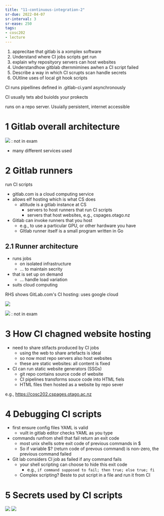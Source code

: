 ```yaml
---
title: "11-continuous-integration-2"
sr-due: 2022-04-07
sr-interval: 3
sr-ease: 250
tags: 
- cosc202 
- lecture
---
```


1. apprecitae that gitlab is a xomplex software
2. Understand where CI jobs scripts get run
3. explain why reposityory servers can host websites
4. Understandhow gitblab dternmimines awhen a CI script failed
5. Describe a way in which CI scrupts scan handle secrets
6. OUtline uses of local git hook scripts



CI runs pipellines defined in .gitlab-ci.yaml asynchronously

CI usually tets abd buiolds your prokects

runs on a repo server. Usuially persistent, internet accessible

# 1 Gitlab overall architecture
![](https://i.imgur.com/whU7QoF.png) : not in exam
- many different services used

# 2 Gitlab runners
run CI scripts

- gitlab.com is a cloud computing service
- allows elf hosting which is what CS does
	- altitude is a gitlab instance at CS
		- servers to host runners that run CI scripts
		- servers that host websites, e.g., cspages.otago.nz
- Gitlab can invoke runners that you host
	- e.g., to use a particular GPU, or other hardware you have
	- GItlab runner itself is a small program written in Go

## 2.1 Runner architecture

- runs jobs
	- on isolated infrastructure
	- ... to maintain secrity
- that is set up on demand
	- ... handle load variation
- suits cloud computing

RHS shows GitLab.com's CI hosting: uses google cloud

![](https://i.imgur.com/02eqv7A.png)

![](https://i.imgur.com/RaeYc1I.png) : not in exam

# 3 How CI chagned website hosting

- need to share stifacts produced by CI jobs
	- using the web to share artefacts is ideal
	- so now most repo servers also  host websites
	- these are static websites: all content is fixed
- CI can run static website generators (SSGs)
	- git repo contains source code of website
	- CI pipelines transforms souce code into HTML fiels
	- HTML files then hosted as a website by repo sever

e.g., https://cosc202.cspages.otago.ac.nz

# 4 Debugging CI scripts

- first ensure config files YAML is valid
	- vuilt in gitlab editor checks YAML as you type
- commands runfrom shell that fail return an exit code
	- most unix shells sotre exit code of previous commands in $
	- So if variable $? (return code of prevous command) is non-zero, the previous command failed
- Git lab considers CI job as failed if any command fails
	- your shell scripting can choose to hide this exit code
		- e.g., `if command supposed to fail; then true; else true; fi`
	- Complex scripting? Beste to put script in a file and run it from CI

# 5 Secrets used by CI scripts

![](https://i.imgur.com/XtCap0P.png)
![](https://i.imgur.com/W2xBi4d.png)

